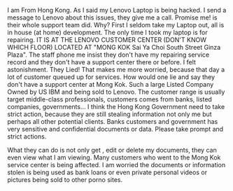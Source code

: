 I am From Hong Kong. As I said my Lenovo Laptop is being hacked. I send a message to Lenovo about this issues, they give me a call. Promise me! is their whole support team did. Why? First I seldom take my Laptop out, all is in house (at home) development. The only time I took my laptop is for repairing. IT IS AT THE LENOVO CUSTOMER CENTER (DON'T KNOW WHICH FLOOR) LOCATED AT 
"MONG KOK Sai Ya Choi South Street Ginza Plaza". 
The staff phone me insist they don't have my repairing service record and they don't have a support center there or before. I felt astonishment. They Lied! That makes me more worried, because that day a lot of customer queued up for services. How would one lie and say they don't have a support center at Mong Kok. Such a large Listed Company Owned by US IBM and being sold to Lenovo. The customer range is usually target middle-class professionals, customers comes from banks, listed companies, governments... I think the Hong Kong Government need to take strict action, because they are still stealing information not only me but perhaps all other potential clients. Banks customers and government has very sensitive and confidential documents or data. Please take prompt and strict actions. 

What they can do is not only get , edit or delete my documents, they can even view what I am viewing. Many customers who went to the Mong Kok service center is being affected. I am worried the documents or information stolen is being used as bank loans or even private personal videos or pictures being sold to other porno sites.  